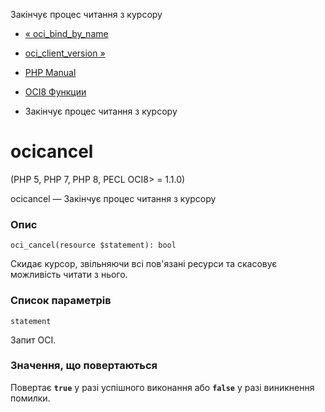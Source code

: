 Закінчує процес читання з курсору

-   [« oci\_bind\_by\_name](function.oci-bind-by-name.html)
    
-   [oci\_client\_version »](function.oci-client-version.html)
    
-   [PHP Manual](index.html)
    
-   [OCI8 Функции](ref.oci8.html)
    
-   Закінчує процес читання з курсору
    

# ocicancel

(PHP 5, PHP 7, PHP 8, PECL OCI8> = 1.1.0)

ocicancel — Закінчує процес читання з курсору

### Опис

```methodsynopsis
oci_cancel(resource $statement): bool
```

Скидає курсор, звільняючи всі пов'язані ресурси та скасовує можливість читати з нього.

### Список параметрів

`statement`

Запит OCI.

### Значення, що повертаються

Повертає **`true`** у разі успішного виконання або **`false`** у разі виникнення помилки.